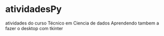 # atividadesPy
atividades do curso Técnico em Ciencia de dados
Aprendendo tambem a fazer o desktop com tkinter